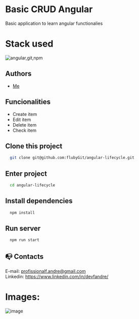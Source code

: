 

# Basic CRUD Angular

Basic application to learn angular functionalies

# Stack used

<img src="https://skillicons.dev/icons?i=angular,git,npm&theme=dark" alt="angular,git,npm" />

## Authors

- [Me](https://www.linkedin.com/in/devfandre/)

## Funcionalities

- Create item
- Edit item
- Delete item 
- Check item


## Clone this project

```bash
  git clone git@github.com:flubyGit/angular-lifecycle.git
```

## Enter project
```bash
  cd angular-lifecycle
```

## Install dependencies

```bash
  npm install
```

## Run server

```bash
  npm run start
```

## :mailbox_with_no_mail: Contacts

E-mail: profissionalf.andre@gmail.com<br>
Linkedin: https://www.linkedin.com/in/devfandre/<br>


# Images:

![image](https://github.com/flubyGit/angular-lifecycle/assets/49297012/72cf2452-6847-4dce-9564-438e510ab7b5)
